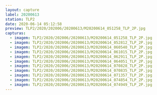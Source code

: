```yaml
---
layout: capture
label: 20200613
station: TLP2
date: 2020-06-14 05:12:58
preview: TLP2/2020/202006/20200613/M20200614_051258_TLP_2P.jpg
capturas:
  - imagem: TLP2/2020/202006/20200613/M20200614_051258_TLP_2P.jpg
  - imagem: TLP2/2020/202006/20200613/M20200614_052812_TLP_2P.jpg
  - imagem: TLP2/2020/202006/20200613/M20200614_060540_TLP_2P.jpg
  - imagem: TLP2/2020/202006/20200613/M20200614_061015_TLP_2P.jpg
  - imagem: TLP2/2020/202006/20200613/M20200614_062911_TLP_2P.jpg
  - imagem: TLP2/2020/202006/20200613/M20200614_064051_TLP_2P.jpg
  - imagem: TLP2/2020/202006/20200613/M20200614_070828_TLP_2P.jpg
  - imagem: TLP2/2020/202006/20200613/M20200614_070835_TLP_2P.jpg
  - imagem: TLP2/2020/202006/20200613/M20200614_071357_TLP_2P.jpg
  - imagem: TLP2/2020/202006/20200613/M20200614_074854_TLP_2P.jpg
  - imagem: TLP2/2020/202006/20200613/M20200614_074949_TLP_2P.jpg
---
```

